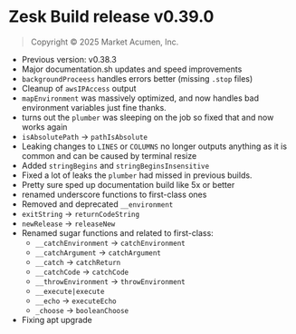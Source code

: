 # Zesk Build release v0.39.0

> Copyright &copy; 2025 Market Acumen, Inc.

- Previous version: v0.38.3
- Major documentation.sh updates and speed improvements
- `backgroundProceess` handles errors better (missing `.stop` files)
- Cleanup of `awsIPAccess` output
- `mapEnvironment` was massively optimized, and now handles bad environment variables just fine thanks.
- turns out the `plumber` was sleeping on the job so fixed that and now works again
- `isAbsolutePath` -> `pathIsAbsolute`
- Leaking changes to `LINES` or `COLUMNS` no longer outputs anything as it is common and can be caused by terminal
  resize
- Added `stringBegins` and `stringBeginsInsensitive`
- Fixed a lot of leaks the `plumber` had missed in previous builds.
- Pretty sure sped up documentation build like 5x or better
- renamed underscore functions to first-class ones
- Removed and deprecated `__environment`
- `exitString` -> `returnCodeString`
- `newRelease` -> `releaseNew`
- Renamed sugar functions and related to first-class:
  - `__catchEnvironment` -> `catchEnvironment`
  - `__catchArgument` -> `catchArgument`
  - `__catch` -> `catchReturn`
  - `__catchCode` -> `catchCode`
  - `__throwEnvironment` -> `throwEnvironment`
  - `__execute|execute`
  - `__echo` -> `executeEcho`
  - `_choose` -> `booleanChoose`
- Fixing apt upgrade
